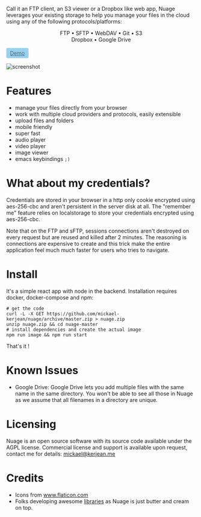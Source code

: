 Call it an FTP client, an S3 viewer or a Dropbox like web app, Nuage leverages your existing storage to help you manage your files in the cloud using any of the following protocols/platforms:

<p align="center">
  FTP • SFTP • WebDAV • Git • S3 <br>
  Dropbox • Google Drive

  <a style="display:inline-block;background:#9AD1ED;color:#466372; padding: 5px 10px;border-radius:3px;" href="https://nuage.kerjean.me" target="_blank"> Demo </a>

</p>

![screenshot](https://raw.githubusercontent.com/mickael-kerjean/nuage/master/.assets/img/photo.jpg)


# Features
- manage your files directly from your browser
- work with multiple cloud providers and protocols, easily extensible
- upload files and folders
- mobile friendly
- super fast
- audio player
- video player
- image viewer
- emacs keybindings `;)`

# What about my credentials?
Credentials are stored in your browser in a http only cookie encrypted using aes-256-cbc and aren't persistent in the server disk at all.
The "remember me" feature relies on localstorage to store your credentials encrypted using aes-256-cbc.

Note that on the FTP and sFTP, sessions connections aren't destroyed on every request but are reused and killed after 2 minutes. The reasoning is connections are expensive to create and this trick make the entire application feel much much faster for users who tries to navigate.

# Install
It's a simple react app with node in the backend. Installation requires docker, docker-compose and npm:
```
# get the code
curl -L -X GET https://github.com/mickael-kerjean/nuage/archive/master.zip > nuage.zip
unzip nuage.zip && cd nuage-master
# install dependencies and create the actual image
npm run image && npm run start
```
That's it !

# Known Issues
- Google Drive: Google Drive lets you add multiple files with the same name in the same directory. You won't be able to see all those in Nuage as we assume that all filenames in a directory are unique.

# Licensing
Nuage is an open source software with its source code available under the AGPL license. Commercial license and support is available upon request, contact me for details: mickael@kerjean.me


# Credits
- Icons from www.flaticon.com
- Folks developing awesome [libraries](https://github.com/mickael-kerjean/nuage/blob/master/package.json) as Nuage is just butter and cream on top.
